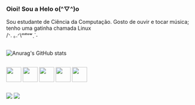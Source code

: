### Oioi! Sou a Helo o(^▽^)o
Sou estudante de Ciência da Computação. Gosto de ouvir e tocar música; tenho uma gatinha chamada Linux<br>/ᐠ. ｡.ᐟ\ᵐᵉᵒʷˎˊ˗
##

![Anurag's GitHub stats](https://github-readme-stats.vercel.app/api?username=heabron&show_icons=true&theme=midnight-purple)

##

<div>
  <img align="center" src="https://cdn.jsdelivr.net/gh/devicons/devicon/icons/c/c-original.svg" width="40" height="40"/>
  <img align="center" src="https://cdn.jsdelivr.net/gh/devicons/devicon/icons/cplusplus/cplusplus-original.svg" width="40" height="40"/>
  <img align="center" src="https://cdn.jsdelivr.net/gh/devicons/devicon/icons/javascript/javascript-plain.svg" width="40" height="40"/>
  <img align="center" src="https://cdn.jsdelivr.net/gh/devicons/devicon/icons/figma/figma-original.svg" width="40" height="40"/>
  <img align="center" src="https://cdn.jsdelivr.net/gh/devicons/devicon/icons/premierepro/premierepro-original.svg" width="40" height="40"/>
</div>

##

<div>
  <a href= "mailto:abrantesh8@gmail.com"><img src="https://img.shields.io/badge/Gmail-D14836?style=for-the-badge&logo=gmail&logoColor=white" target= "_blank"></a>
 <a href="https://www.instagram.com/helaronc" target= "_blank"><img src="https://img.shields.io/badge/Instagram-E4405F?style=for-the-badge&logo=instagram&logoColor=white" target= "_blank"></a>
</div>
